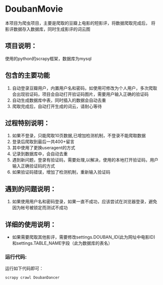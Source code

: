 # DoubanMovie 
本项目为爬虫项目，主要是爬取的豆瓣上电影的短影评，将数据爬取完成后，
将影评数据存入数据库，同时生成影评的词云图

## 项目说明：
使用的python的scrapy框架，数据库为mysql

## 包含的主要功能
1. 自动登录豆瓣用户，内置用户名和密码，如使用可修改为个人用户，多次爬取会出现验证码，项目会自动打开验证码图片，需要用户输入正确的验证码
2. 自动生成数据库中表，同时插入的数据会自动去重
3. 爬取完成后，自动打开生成的词云，请耐心等待

## 过程特别说明：
1. 如果不登录，只能爬取10页数据,已增加检测机制，不登录不能爬取数据
2. 登录后爬取到最后一共400+留言
3. 其中使用了更换useragent的方式
4. 记录到数据库中，会自动去重
5. 遇到新问题，登录有验证码，需要处理,以解决，使用的本地打开验证码，用户输入正确验证码的方式
6. 如果验证码错误，增加了检测机制，重新输入验证码


## 遇到的问题说明：
1. 如果使用用户名和密码登录，如果一直不成功，应该尝试在浏览器登录，避免因为帐号被锁定而测试不成功

## 详细的使用说明：
* 如果需要爬取其他影评，需要修改settings.DOUBAN_ID(此为网址中电影ID)和settings.TABLE_NAME字段（此为数据库的表名）

### 运行代码:
运行如下代码即可：
```
scrapy crawl DoubanDancer
```
